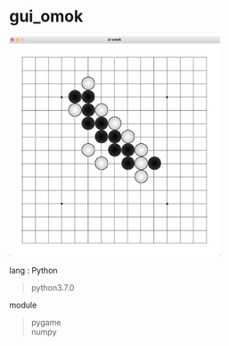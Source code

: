 # gui_omok  
<img src="src/img/github/github_omokboard.png" width="75%" height="75%">
  

lang : Python  
> python3.7.0  

module  
> pygame  
> numpy  



